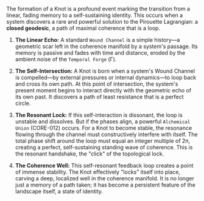 The formation of a Knot is a profound event marking the transition from a linear, fading memory to a self-sustaining identity. This occurs when a system discovers a rare and powerful solution to the Pirouette Lagrangian: a **closed geodesic**, a path of maximal coherence that is a loop.

1.  **The Linear Echo:** A standard `Wound Channel` is a simple history—a geometric scar left in the coherence manifold by a system's passage. Its memory is passive and fades with time and distance, eroded by the ambient noise of the `Temporal Forge` (Γ).

2.  **The Self-Intersection:** A Knot is born when a system's Wound Channel is compelled—by external pressures or internal dynamics—to loop back and cross its own path. At this point of intersection, the system's present moment begins to interact directly with the geometric echo of its own past. It discovers a path of least resistance that is a perfect circle.

3.  **The Resonant Lock:** If this self-interaction is dissonant, the loop is unstable and dissolves. But if the phases align, a powerful `Alchemical Union` (CORE-012) occurs. For a Knot to become stable, the resonance flowing through the channel must constructively interfere with itself. The total phase shift around the loop must equal an integer multiple of 2π, creating a perfect, self-sustaining standing wave of coherence. This is the resonant handshake, the "click" of the topological lock.

4.  **The Coherence Well:** This self-resonant feedback loop creates a point of immense stability. The Knot effectively "locks" itself into place, carving a deep, localized well in the coherence manifold. It is no longer just a memory of a path taken; it has become a persistent feature of the landscape itself, a state of identity.